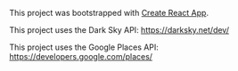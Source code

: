 This project was bootstrapped with [Create React App](https://github.com/facebookincubator/create-react-app).

This project uses the Dark Sky API:  https://darksky.net/dev/

This project uses the Google Places API: https://developers.google.com/places/
